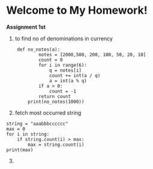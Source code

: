 ﻿# Welcome to My Homework!


**Assignment 1st** 

1) to find no of denominations in currency
```
    def no_notes(a):
            notes = [2000,500, 200, 100, 50, 20, 10]
            count = 0
            for i in range(6):
                q = notes[i]
                count += int(a / q)
                a = int(a % q)
            if a > 0:
                count = -1
            return count
        print(no_notes(1000))

```
2)  fetch most occurred string

```
string = "aaabbbcccccc"
max = 0
for i in string:
    if string.count(i) > max:
        max = string.count(i)
print(max)

```

3)

